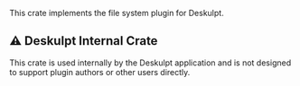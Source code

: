 This crate implements the file system plugin for Deskulpt.

## ⚠️ Deskulpt Internal Crate

This crate is used internally by the Deskulpt application and is not designed to support plugin authors or other users directly.
